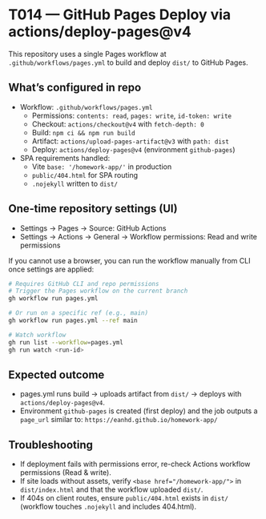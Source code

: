 # T014 — GitHub Pages Deploy via actions/deploy-pages@v4

This repository uses a single Pages workflow at `.github/workflows/pages.yml` to build and deploy `dist/` to GitHub Pages.

## What’s configured in repo
- Workflow: `.github/workflows/pages.yml`
  - Permissions: `contents: read`, `pages: write`, `id-token: write`
  - Checkout: `actions/checkout@v4` with `fetch-depth: 0`
  - Build: `npm ci && npm run build`
  - Artifact: `actions/upload-pages-artifact@v3` with `path: dist`
  - Deploy: `actions/deploy-pages@v4` (environment `github-pages`)
- SPA requirements handled:
  - Vite `base: '/homework-app/'` in production
  - `public/404.html` for SPA routing
  - `.nojekyll` written to `dist/`

## One‑time repository settings (UI)
- Settings → Pages → Source: GitHub Actions
- Settings → Actions → General → Workflow permissions: Read and write permissions

If you cannot use a browser, you can run the workflow manually from CLI once settings are applied:

```bash
# Requires GitHub CLI and repo permissions
# Trigger the Pages workflow on the current branch
gh workflow run pages.yml

# Or run on a specific ref (e.g., main)
gh workflow run pages.yml --ref main

# Watch workflow
gh run list --workflow=pages.yml
gh run watch <run-id>
```

## Expected outcome
- pages.yml runs build → uploads artifact from `dist/` → deploys with `actions/deploy-pages@v4`.
- Environment `github-pages` is created (first deploy) and the job outputs a `page_url` similar to:
  `https://eanhd.github.io/homework-app/`

## Troubleshooting
- If deployment fails with permissions error, re-check Actions workflow permissions (Read & write).
- If site loads without assets, verify `<base href="/homework-app/">` in `dist/index.html` and that the workflow uploaded `dist/`.
- If 404s on client routes, ensure `public/404.html` exists in `dist/` (workflow touches `.nojekyll` and includes 404.html).
